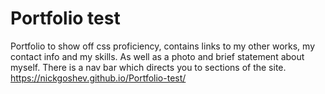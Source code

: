 # Portfolio test
 Portfolio to show off css proficiency, contains links to my other works, my contact info and my skills. As well as a photo and brief statement about myself. There is a nav bar which directs you to sections  of the site.
https://nickgoshev.github.io/Portfolio-test/